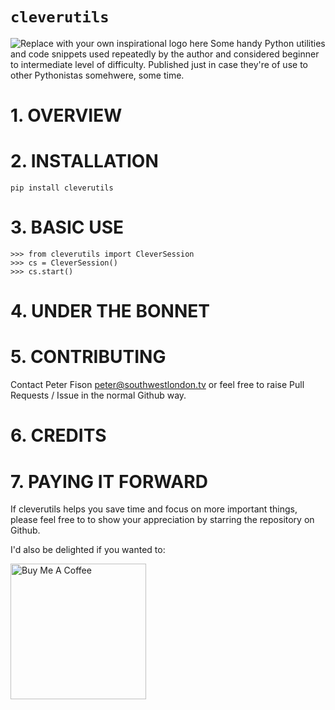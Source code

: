 # `cleverutils`
![Replace with your own inspirational logo here](https://github.com/PFython/easypypi/blob/main/easypypi.png?raw=true)
Some handy Python utilities and code snippets used repeatedly by the author and considered beginner to intermediate level of difficulty.  Published just in case they're of use to other Pythonistas somehwere, some time.

# 1. OVERVIEW

# 2. INSTALLATION

```
pip install cleverutils
```

# 3. BASIC USE

```
>>> from cleverutils import CleverSession
>>> cs = CleverSession()
>>> cs.start()
```

# 4. UNDER THE BONNET

# 5. CONTRIBUTING

Contact Peter Fison peter@southwestlondon.tv or feel free to raise Pull Requests / Issue in the normal Github way.

# 6. CREDITS

# 7. PAYING IT FORWARD


If cleverutils helps you save time and focus on more important things, please feel free to to show your appreciation by starring the repository on Github.

I'd also be delighted if you wanted to:

<a href="https://www.buymeacoffee.com/{self.github_id}" target="_blank"><img src="https://cdn.buymeacoffee.com/buttons/v2/arial-yellow.png" alt="Buy Me A Coffee" width="217px" ></a>
